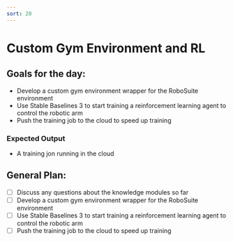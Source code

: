```yaml
---
sort: 20
---
```

# Custom Gym Environment and RL

## Goals for the day:

- Develop a custom gym environment wrapper for the RoboSuite environment
- Use Stable Baselines 3 to start training a reinforcement learning agent to control the robotic arm
- Push the training job to the cloud to speed up training

### Expected Output

- A training jon running in the cloud

## General Plan:
- [ ] Discuss any questions about the knowledge modules so far
- [ ] Develop a custom gym environment wrapper for the RoboSuite environment
- [ ] Use Stable Baselines 3 to start training a reinforcement learning agent to control the robotic arm
- [ ] Push the training job to the cloud to speed up training

